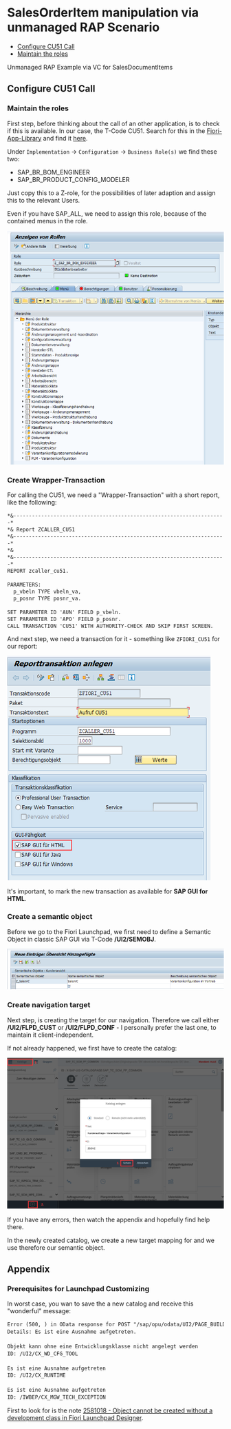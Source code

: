 # SalesOrderItem manipulation via unmanaged RAP Scenario

* [Configure CU51 Call](#configure-cu51-call)
* [Maintain the roles](#maintain-the-roles)

Unmanaged RAP Example via VC for SalesDocumentItems

## Configure CU51 Call

### Maintain the roles

First step, before thinking about the call of an other application, is to check if this is available.
In our case, the T-Code CU51. Search for this in the [Fiori-App-Library](https://fioriappslibrary.hana.ondemand.com/sap/fix/externalViewer/) and find it [here](https://fioriappslibrary.hana.ondemand.com/sap/fix/externalViewer/#/detail/Apps('CU51')/S17OP).

Under `Implementation` &rarr; `Configuration` &rarr; `Business Role(s)` we find these two:


* SAP_BR_BOM_ENGINEER
* SAP_BR_PRODUCT_CONFIG_MODELER

Just copy this to a Z-role, for the possibilities of later adaption and assign this to the relevant Users.

Even if you have SAP_ALL, we need to assign this role, because of the contained menus in the role.

![Menu for Role](img/Rollen.png)

### Create Wrapper-Transaction

For calling the CU51, we need a "Wrapper-Transaction" with a short report, like the following:

```abap
*&---------------------------------------------------------------------*
*& Report ZCALLER_CU51
*&---------------------------------------------------------------------*
*&
*&---------------------------------------------------------------------*
REPORT zcaller_cu51.

PARAMETERS:
  p_vbeln TYPE vbeln_va,
  p_posnr TYPE posnr_va.

SET PARAMETER ID 'AUN' FIELD p_vbeln.
SET PARAMETER ID 'APO' FIELD p_posnr.
CALL TRANSACTION 'CU51' WITH AUTHORITY-CHECK AND SKIP FIRST SCREEN.
```

And next step, we need a transaction for it - something like `ZFIORI_CU51` for our report:

![Create Transaction](img/Create_Transaction.png)

It's important, to mark the new transaction as available for **SAP GUI for HTML**.

### Create a semantic object

Before we go to the Fiori Launchpad, we first need to define a Semantic Object in classic SAP GUI via T-Code **/UI2/SEMOBJ**.

![Maintain Semantic Object](img/semobj.png)

### Create navigation target

Next step, is creating the target for our navigation. Therefore we call either **/UI2/FLPD_CUST** or **/UI2/FLPD_CONF** - I personally prefer the last one, to maintain it client-independent.

If not already happened, we first have to create the catalog:

![Create a new catalog](img/create_catalog.png)

If you have any errors, then watch the appendix and hopefully find help there.

In the newly created catalog, we create a new target mapping for and we use therefore our semantic object.



## Appendix

### Prerequisites for Launchpad Customizing

In worst case, you wan to save the a new catalog and receive this "wonderful" message:

```txt
Error (500, ) in OData response for POST "/sap/opu/odata/UI2/PAGE_BUILDER_CONF/Catalogs": HTTP request failed
Details: Es ist eine Ausnahme aufgetreten.

Objekt kann ohne eine Entwicklungsklasse nicht angelegt werden
ID: /UI2/CX_WD_CFG_TOOL

Es ist eine Ausnahme aufgetreten
ID: /UI2/CX_RUNTIME

Es ist eine Ausnahme aufgetreten
ID: /IWBEP/CX_MGW_TECH_EXCEPTION
```

First to look for is the note [2581018 - Object cannot be created without a development class in Fiori Launchpad Designer](https://launchpad.support.sap.com/#/notes/2581018).